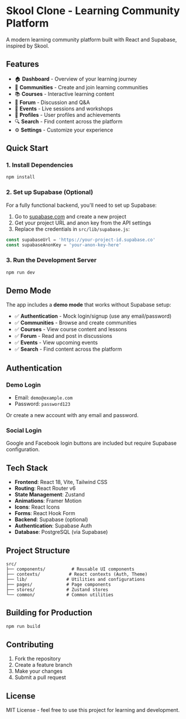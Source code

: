 # Skool Clone - Learning Community Platform

A modern learning community platform built with React and Supabase, inspired by Skool.

## Features

- 🏠 **Dashboard** - Overview of your learning journey
- 👥 **Communities** - Create and join learning communities
- 📚 **Courses** - Interactive learning content
- 💬 **Forum** - Discussion and Q&A
- 📅 **Events** - Live sessions and workshops
- 👤 **Profiles** - User profiles and achievements
- 🔍 **Search** - Find content across the platform
- ⚙️ **Settings** - Customize your experience

## Quick Start

### 1. Install Dependencies
```bash
npm install
```

### 2. Set up Supabase (Optional)

For a fully functional backend, you'll need to set up Supabase:

1. Go to [supabase.com](https://supabase.com) and create a new project
2. Get your project URL and anon key from the API settings
3. Replace the credentials in `src/lib/supabase.js`:

```javascript
const supabaseUrl = 'https://your-project-id.supabase.co'
const supabaseAnonKey = 'your-anon-key-here'
```

### 3. Run the Development Server
```bash
npm run dev
```

## Demo Mode

The app includes a **demo mode** that works without Supabase setup:

- ✅ **Authentication** - Mock login/signup (use any email/password)
- ✅ **Communities** - Browse and create communities
- ✅ **Courses** - View course content and lessons
- ✅ **Forum** - Read and post in discussions
- ✅ **Events** - View upcoming events
- ✅ **Search** - Find content across the platform

## Authentication

### Demo Login
- Email: `demo@example.com`
- Password: `password123`

Or create a new account with any email and password.

### Social Login
Google and Facebook login buttons are included but require Supabase configuration.

## Tech Stack

- **Frontend**: React 18, Vite, Tailwind CSS
- **Routing**: React Router v6
- **State Management**: Zustand
- **Animations**: Framer Motion
- **Icons**: React Icons
- **Forms**: React Hook Form
- **Backend**: Supabase (optional)
- **Authentication**: Supabase Auth
- **Database**: PostgreSQL (via Supabase)

## Project Structure

```
src/
├── components/          # Reusable UI components
├── contexts/           # React contexts (Auth, Theme)
├── lib/               # Utilities and configurations
├── pages/             # Page components
├── stores/            # Zustand stores
└── common/            # Common utilities
```

## Building for Production

```bash
npm run build
```

## Contributing

1. Fork the repository
2. Create a feature branch
3. Make your changes
4. Submit a pull request

## License

MIT License - feel free to use this project for learning and development.